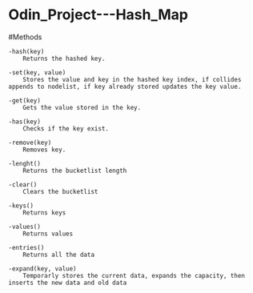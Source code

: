 # Odin_Project---Hash_Map

#Methods

    -hash(key)
        Returns the hashed key.

    -set(key, value)
        Stores the value and key in the hashed key index, if collides appends to nodelist, if key already stored updates the key value.
    
    -get(key)
        Gets the value stored in the key.
    
    -has(key)
        Checks if the key exist.
    
    -remove(key)
        Removes key.

    -lenght()
        Returns the bucketlist length
    
    -clear()
        Clears the bucketlist

    -keys()
        Returns keys

    -values()
        Returns values
    
    -entries()
        Returns all the data
    
    -expand(key, value)
        Temporarly stores the current data, expands the capacity, then inserts the new data and old data
